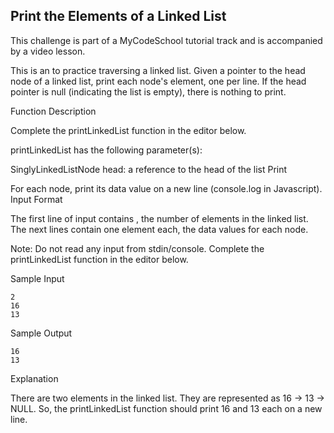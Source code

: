## Print the Elements of a Linked List

This challenge is part of a MyCodeSchool tutorial track and is accompanied by a video lesson.

This is an to practice traversing a linked list. Given a pointer to the head node of a linked list, print each node's element, one per line. If the head pointer is null (indicating the list is empty), there is nothing to print.

Function Description

Complete the printLinkedList function in the editor below.

printLinkedList has the following parameter(s):

SinglyLinkedListNode head: a reference to the head of the list
Print

For each node, print its data value on a new line (console.log in Javascript).
Input Format

The first line of input contains , the number of elements in the linked list.
The next lines contain one element each, the data values for each node.

Note: Do not read any input from stdin/console. Complete the printLinkedList function in the editor below.

Sample Input

```
2
16
13
```

Sample Output

```
16
13
```

Explanation

There are two elements in the linked list. They are represented as 16 -> 13 -> NULL. So, the printLinkedList function should print 16 and 13 each on a new line.
